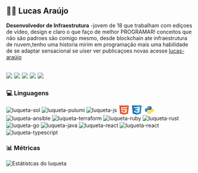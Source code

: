 ## 👨‍💻 Lucas Araújo
**Desenvolvedor de Infraestrutura**
-jovem de 18 que trabalham com ediçoes de vídeo, design e claro o que faço de melhor PROGRAMAR! conceitos que não são padroes são comigo mesmo, desde blockchain ate infraestrutura de nuvem,tenho uma historia mirim em programação mais uma habilidade de se adaptar sensacional se uiser ver publicaçoes novas acesse [lucas-araújo](www.linkedin.com/in/lucas-araújo-51111b344)          
       
<div> 

 <a href="luqueta_23" target="_blank"><img src="https://img.shields.io/badge/Discord-7289DA?style=for-the-badge&logo=discord&logoColor=white" target="_blank"></a> 
  <a href = "lucasaraujo080806@gmail.com"><img src="https://img.shields.io/badge/-Gmail-%23333?style=for-the-badge&logo=gmail&logoColor=white" target="_blank"></a>
  <a href="www.linkedin.com/in/lucas-araújo-51111b344" target="_blank"><img src="https://img.shields.io/badge/-LinkedIn-%230077B5?style=for-the-badge&logo=linkedin&logoColor=white" target="_blank"></a> 
   <a href="https://www.tiktok.com/@luquetadev?_t=ZM-8tGSIFJfkW6&_r=1"><img src="https://img.shields.io/badge/TikTok-000000?style=for-the-badge&logo=tiktok&logoColor=white" target="_blank"></a> 
  <a href="https://youtube.com/@xlux23?si=ffb1Bi8oNeUI2iNS"><img src="https://img.shields.io/badge/YouTube-FF0000?style=for-the-badge&logo=youtube&logoColor=white" target="_blank"></a> 
  ---
 ### 💻 Linguagens 
   <img align="center" alt="luqueta-sol" height="25" width="30" src="https://cdn.jsdelivr.net/gh/devicons/devicon@latest/icons/solidity/solidity-original.svg">
  <img align="center" alt="luqueta-pulumi" height="25" width="30" <img src="https://cdn.jsdelivr.net/gh/devicons/devicon@latest/icons/pulumi/pulumi-original.svg" />  
  <img align="center" alt="luqueta-js" height="25" width="30" src="https://cdn.jsdelivr.net/gh/devicons/devicon@latest/icons/javascript/javascript-original.svg"">
  <img align="center" alt=luqueta-HTML" height="25" width="30" src="https://raw.githubusercontent.com/devicons/devicon/master/icons/html5/html5-original.svg">
  <img align="center" alt="luqueta-CSS" height="25" width="30" src="https://raw.githubusercontent.com/devicons/devicon/master/icons/css3/css3-original.svg">
  <img align="center" alt="luqueta-Python" height="25" width="30" src="https://raw.githubusercontent.com/devicons/devicon/master/icons/python/python-original.svg">
  <img align="center" alt="luqueta-ansible" height="25" width="30" <img src="https://cdn.jsdelivr.net/gh/devicons/devicon@latest/icons/ansible/ansible-original.svg" />
  <img align="center" alt="luqueta-terraform"height="25" width="30"<img src="https://cdn.jsdelivr.net/gh/devicons/devicon@latest/icons/terraform/terraform-original.svg" /> 
   <img align="center" alt="luqueta-ruby"height="25" width "30" <img src="https://cdn.jsdelivr.net/gh/devicons/devicon@latest/icons/ruby/ruby-original.svg" />
  <img align="center" alt="luqueta-rust"height="25" width "30" <img src="https://cdn.jsdelivr.net/gh/devicons/devicon@latest/icons/rust/rust-original.svg" />
 <img align="center" alt="luqueta-go"height="25" width "30"<img src="https://cdn.jsdelivr.net/gh/devicons/devicon@latest/icons/go/go-original.svg" />
 <img align="center" alt="luqueta-java"height="25" width "30" <img src= "https://cdn.jsdelivr.net/gh/devicons/devicon@latest/icons/java/java-plain-wordmark.svg" />      
  <img align="center" alt="luqueta-react"height="25" width "30"<img src="https://cdn.jsdelivr.net/gh/devicons/devicon@latest/icons/react/react-original.svg" />         
  <img align="center" alt="luqueta-react"height="25" width "30"<img src="https://cdn.jsdelivr.net/gh/devicons/devicon@latest/icons/amazonwebservices/amazonwebservices-plain-wordmark.svg" />
  <img align="center" alt="luqueta-typescript"height="25" width "30"<img src="https://cdn.jsdelivr.net/gh/devicons/devicon@latest/icons/typescript/typescript-original.svg" />
          

### 📊 Métricas

![Estátistcas do luqueta](https://github-readme-stats.vercel.app/api?username=luqueta-DEV&show_icons=true&theme=dark)


